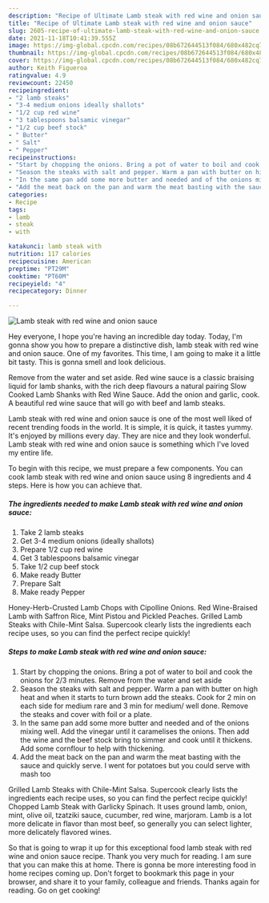 ```yaml
---
description: "Recipe of Ultimate Lamb steak with red wine and onion sauce"
title: "Recipe of Ultimate Lamb steak with red wine and onion sauce"
slug: 2605-recipe-of-ultimate-lamb-steak-with-red-wine-and-onion-sauce
date: 2021-11-18T10:41:39.555Z
image: https://img-global.cpcdn.com/recipes/08b672644513f084/680x482cq70/lamb-steak-with-red-wine-and-onion-sauce-recipe-main-photo.jpg
thumbnail: https://img-global.cpcdn.com/recipes/08b672644513f084/680x482cq70/lamb-steak-with-red-wine-and-onion-sauce-recipe-main-photo.jpg
cover: https://img-global.cpcdn.com/recipes/08b672644513f084/680x482cq70/lamb-steak-with-red-wine-and-onion-sauce-recipe-main-photo.jpg
author: Keith Figueroa
ratingvalue: 4.9
reviewcount: 22450
recipeingredient:
- "2 lamb steaks"
- "3-4 medium onions ideally shallots"
- "1/2 cup red wine"
- "3 tablespoons balsamic vinegar"
- "1/2 cup beef stock"
- " Butter"
- " Salt"
- " Pepper"
recipeinstructions:
- "Start by chopping the onions. Bring a pot of water to boil and cook the onions for 2/3 minutes. Remove from the water and set aside"
- "Season the steaks with salt and pepper. Warm a pan with butter on high heat and when it starts to turn brown add the steaks. Cook for 2 min on each side for medium rare and 3 min for medium/ well done. Remove the steaks and cover with foil or a plate."
- "In the same pan add some more butter and needed and of the onions mixing well. Add the vinegar until it caramelises the onions. Then add the wine and the beef stock bring to simmer and cook until it thickens. Add some cornflour to help with thickening."
- "Add the meat back on the pan and warm the meat basting with the sauce and quickly serve. I went for potatoes but you could serve with mash too"
categories:
- Recipe
tags:
- lamb
- steak
- with

katakunci: lamb steak with 
nutrition: 117 calories
recipecuisine: American
preptime: "PT29M"
cooktime: "PT60M"
recipeyield: "4"
recipecategory: Dinner

---
```



![Lamb steak with red wine and onion sauce](https://img-global.cpcdn.com/recipes/08b672644513f084/680x482cq70/lamb-steak-with-red-wine-and-onion-sauce-recipe-main-photo.jpg)

Hey everyone, I hope you're having an incredible day today. Today, I'm gonna show you how to prepare a distinctive dish, lamb steak with red wine and onion sauce. One of my favorites. This time, I am going to make it a little bit tasty. This is gonna smell and look delicious.

Remove from the water and set aside. Red wine sauce is a classic braising liquid for lamb shanks, with the rich deep flavours a natural pairing Slow Cooked Lamb Shanks with Red Wine Sauce. Add the onion and garlic, cook. A beautiful red wine sauce that will go with beef and lamb steaks.

Lamb steak with red wine and onion sauce is one of the most well liked of recent trending foods in the world. It is simple, it is quick, it tastes yummy. It's enjoyed by millions every day. They are nice and they look wonderful. Lamb steak with red wine and onion sauce is something which I've loved my entire life.


To begin with this recipe, we must prepare a few components. You can cook lamb steak with red wine and onion sauce using 8 ingredients and 4 steps. Here is how you can achieve that.

<!--inarticleads1-->

##### The ingredients needed to make Lamb steak with red wine and onion sauce:

1. Take 2 lamb steaks
1. Get 3-4 medium onions (ideally shallots)
1. Prepare 1/2 cup red wine
1. Get 3 tablespoons balsamic vinegar
1. Take 1/2 cup beef stock
1. Make ready  Butter
1. Prepare  Salt
1. Make ready  Pepper


Honey-Herb-Crusted Lamb Chops with Cipolline Onions. Red Wine-Braised Lamb with Saffron Rice, Mint Pistou and Pickled Peaches. Grilled Lamb Steaks with Chile-Mint Salsa. Supercook clearly lists the ingredients each recipe uses, so you can find the perfect recipe quickly! 

<!--inarticleads2-->

##### Steps to make Lamb steak with red wine and onion sauce:

1. Start by chopping the onions. Bring a pot of water to boil and cook the onions for 2/3 minutes. Remove from the water and set aside
1. Season the steaks with salt and pepper. Warm a pan with butter on high heat and when it starts to turn brown add the steaks. Cook for 2 min on each side for medium rare and 3 min for medium/ well done. Remove the steaks and cover with foil or a plate.
1. In the same pan add some more butter and needed and of the onions mixing well. Add the vinegar until it caramelises the onions. Then add the wine and the beef stock bring to simmer and cook until it thickens. Add some cornflour to help with thickening.
1. Add the meat back on the pan and warm the meat basting with the sauce and quickly serve. I went for potatoes but you could serve with mash too


Grilled Lamb Steaks with Chile-Mint Salsa. Supercook clearly lists the ingredients each recipe uses, so you can find the perfect recipe quickly! Chopped Lamb Steak with Garlicky Spinach. It uses ground lamb, onion, mint, olive oil, tzatziki sauce, cucumber, red wine, marjoram. Lamb is a lot more delicate in flavor than most beef, so generally you can select lighter, more delicately flavored wines. 

So that is going to wrap it up for this exceptional food lamb steak with red wine and onion sauce recipe. Thank you very much for reading. I am sure that you can make this at home. There is gonna be more interesting food in home recipes coming up. Don't forget to bookmark this page in your browser, and share it to your family, colleague and friends. Thanks again for reading. Go on get cooking!
